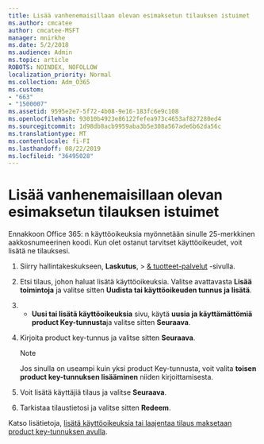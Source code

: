```yaml
---
title: Lisää vanhenemaisillaan olevan esimaksetun tilauksen istuimet
ms.author: cmcatee
author: cmcatee-MSFT
manager: mnirkhe
ms.date: 5/2/2018
ms.audience: Admin
ms.topic: article
ROBOTS: NOINDEX, NOFOLLOW
localization_priority: Normal
ms.collection: Adm_O365
ms.custom:
- "663"
- "1500007"
ms.assetid: 9595e2e7-5f72-4b08-9e16-183fc6e9c108
ms.openlocfilehash: 93010b4923e86122fefea973c4653af827280ed4
ms.sourcegitcommit: 1d98db8acb9959aba3b5e308a567ade6b62da56c
ms.translationtype: MT
ms.contentlocale: fi-FI
ms.lasthandoff: 08/22/2019
ms.locfileid: "36495028"
---
```

# <a name="add-seats-to-a-prepaid-subscription"></a>Lisää vanhenemaisillaan olevan esimaksetun tilauksen istuimet

Ennakkoon Office 365: n käyttöoikeuksia myönnetään sinulle 25-merkkinen aakkosnumeerinen koodi. Kun olet ostanut tarvitset käyttöoikeudet, voit lisätä ne tilauksesi. 

1. Siirry hallintakeskukseen, **Laskutus**, > [& tuotteet-palvelut](https://go.microsoft.com/fwlink/p/?linkid=842054) -sivulla.

2. Etsi tilaus, johon haluat lisätä käyttöoikeuksia. Valitse avattavasta **Lisää toimintoja** ja valitse sitten **Uudista tai käyttöoikeuden tunnus ja lisätä**.

3. - **Uusi tai lisätä käyttöoikeuksia** sivu, käytä **uusia ja käyttämättömiä product Key-tunnusta**ja valitse sitten **Seuraava**.

4. Kirjoita product key-tunnus ja valitse sitten **Seuraava**.

    > [!NOTE]
    > Jos sinulla on useampi kuin yksi product Key-tunnusta, voit valita **toisen product key-tunnuksen lisääminen** niiden kirjoittamisesta.

5. Voit lisätä käyttäjiä tilaus ja valitse **Seuraava**.

6. Tarkistaa tilaustietosi ja valitse sitten **Redeem**.

Katso lisätietoja, [lisätä käyttöoikeuksia tai laajentaa tilaus maksetaan product key-tunnuksen avulla](https://docs.microsoft.com/office365/admin/misc/add-licenses-using-product-key).